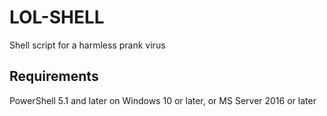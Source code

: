# LOL-SHELL
Shell script for a harmless prank virus
## Requirements
PowerShell 5.1 and later on Windows 10 or later, or MS Server 2016 or later
